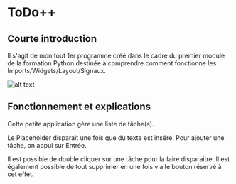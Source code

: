 # ToDo++

## Courte introduction
Il s'agit de mon tout 1er programme créé dans le cadre du premier module de la formation Python destinée à comprendre comment fonctionne les Imports/Widgets/Layout/Signaux.

![alt text](https://zupimages.net/up/22/13/t3ib.png)


## Fonctionnement et explications
Cette petite application gère une liste de tâche(s).

Le Placeholder disparait une fois que du texte est inséré.
Pour ajouter une tâche, on appui sur Entrée.

Il est possible de double cliquer sur une tâche pour la faire disparaitre.
Il est également possible de tout supprimer en une fois via le bouton réservé à cet effet.
